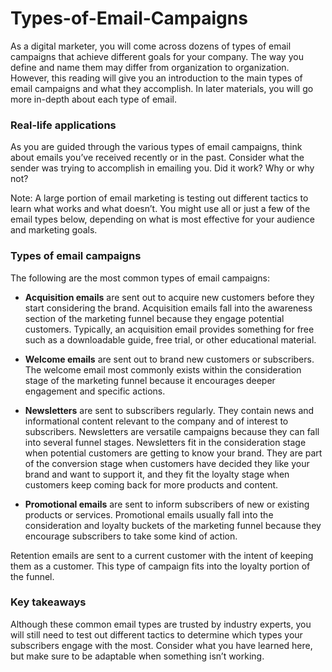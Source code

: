 # Types-of-Email-Campaigns

As a digital marketer, you will come across dozens of types of email campaigns that achieve different goals for your company. The way you define and name them may differ from organization to organization. However, this reading will give you an introduction to the main types of email campaigns and what they accomplish. In later materials, you will go more in-depth about each type of email.




### Real-life applications
As you are guided through the various types of email campaigns, think about emails you’ve received recently or in the past. Consider what the sender was trying to accomplish in emailing you. Did it work? Why or why not? 

Note: A large portion of email marketing is testing out different tactics to learn what works and what doesn’t. You might use all or just a few of the email types below, depending on what is most effective for your audience and marketing goals. 




### Types of email campaigns
The following are the most common types of email campaigns: 

- **Acquisition emails** are sent out to acquire new customers before they start considering the brand. Acquisition emails fall into the awareness section of the marketing funnel because they engage potential customers. Typically, an acquisition email provides something for free such as a downloadable guide, free trial, or other educational material. 

- **Welcome emails** are sent out to brand new customers or subscribers. The welcome email most commonly exists within the consideration stage of the marketing funnel because it encourages deeper engagement and specific actions.

- **Newsletters** are sent to subscribers regularly. They contain news and informational content relevant to the company and of interest to subscribers. Newsletters are versatile campaigns because they can fall into several funnel stages. Newsletters fit in the consideration stage when potential customers are getting to know your brand. They are part of the conversion stage when customers have decided they like your brand and want to support it, and they fit the loyalty stage when customers keep coming back for more products and content.

- **Promotional emails** are sent to inform subscribers of new or existing products or services. Promotional emails usually fall into the consideration and loyalty buckets of the marketing funnel because they encourage subscribers to take some kind of action.   

Retention emails are sent to a current customer with the intent of keeping them as a customer. This type of campaign fits into the loyalty portion of the funnel.




### Key takeaways
Although these common email types are trusted by industry experts, you will still need to test out different tactics to determine which types your subscribers engage with the most. Consider what you have learned here, but make sure to be adaptable when something isn’t working.
